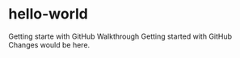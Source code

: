 # hello-world
Getting starte with GitHub Walkthrough
Getting started with GitHub
Changes would be here.
